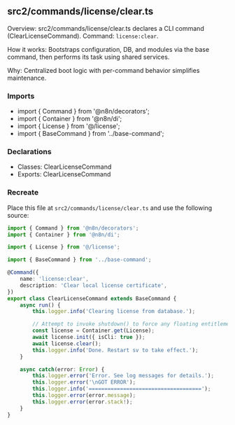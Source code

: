 ## src2/commands/license/clear.ts

Overview: src2/commands/license/clear.ts declares a CLI command (ClearLicenseCommand). Command: `license:clear`.

How it works: Bootstraps configuration, DB, and modules via the base command, then performs its task using shared services.

Why: Centralized boot logic with per-command behavior simplifies maintenance.

### Imports

- import { Command } from '@n8n/decorators';
- import { Container } from '@n8n/di';
- import { License } from '@/license';
- import { BaseCommand } from '../base-command';

### Declarations

- Classes: ClearLicenseCommand
- Exports: ClearLicenseCommand

### Recreate

Place this file at `src2/commands/license/clear.ts` and use the following source:

```ts
import { Command } from '@n8n/decorators';
import { Container } from '@n8n/di';

import { License } from '@/license';

import { BaseCommand } from '../base-command';

@Command({
	name: 'license:clear',
	description: 'Clear local license certificate',
})
export class ClearLicenseCommand extends BaseCommand {
	async run() {
		this.logger.info('Clearing license from database.');

		// Attempt to invoke shutdown() to force any floating entitlements to be released
		const license = Container.get(License);
		await license.init({ isCli: true });
		await license.clear();
		this.logger.info('Done. Restart sv to take effect.');
	}

	async catch(error: Error) {
		this.logger.error('Error. See log messages for details.');
		this.logger.error('\nGOT ERROR');
		this.logger.info('====================================');
		this.logger.error(error.message);
		this.logger.error(error.stack!);
	}
}

```
